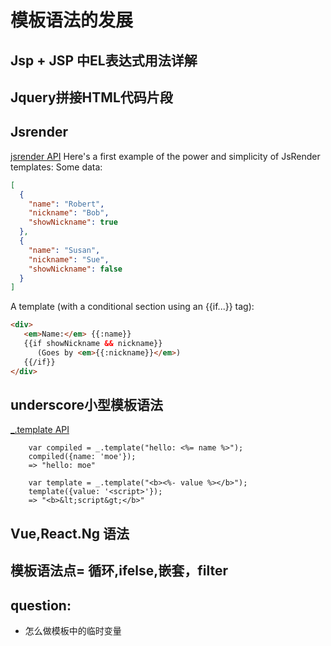 # 模板语法的发展


## Jsp + JSP 中EL表达式用法详解  
## Jquery拼接HTML代码片段

## Jsrender
[jsrender API](https://www.jsviews.com/)
Here's a first example of the power and simplicity of JsRender templates: Some data:
```json
[
  {
    "name": "Robert",
    "nickname": "Bob",
    "showNickname": true
  },
  {
    "name": "Susan",
    "nickname": "Sue",
    "showNickname": false
  }
]
```
A template (with a conditional section using an {{if...}} tag):
```html
<div>
   <em>Name:</em> {{:name}}
   {{if showNickname && nickname}}
      (Goes by <em>{{:nickname}}</em>)
   {{/if}}
</div>
```



## underscore小型模板语法
[_.template API](https://underscorejs.org/#template)

```
    var compiled = _.template("hello: <%= name %>");
    compiled({name: 'moe'});
    => "hello: moe"
```
```    
    var template = _.template("<b><%- value %></b>");
    template({value: '<script>'});
    => "<b>&lt;script&gt;</b>"
```

## Vue,React.Ng 语法
## 模板语法点= 循环,ifelse,嵌套，filter

## question:
+ 怎么做模板中的临时变量
  